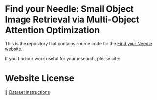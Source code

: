 # Find your Needle: Small Object Image Retrieval via Multi-Object Attention Optimization

This is the repository that contains source code for the [Find your Needle website](https://pihash2k.github.io/findyourneedle.github.io/).

If you find our work useful for your research, please cite:



# Website License
<title>Find your Needle: Small Object Image Retrieval via Multi-Object Attention Optimization</title>
<meta property="og:title" content="Find your Needle: Small Object Image Retrieval via Multi-Object Attention Optimization" />
<meta name="twitter:title" content="Find your Needle: Small Object Image Retrieval via Multi-Object Attention Optimization" />

📂 [Dataset Instructions](Dataset/README.md)

